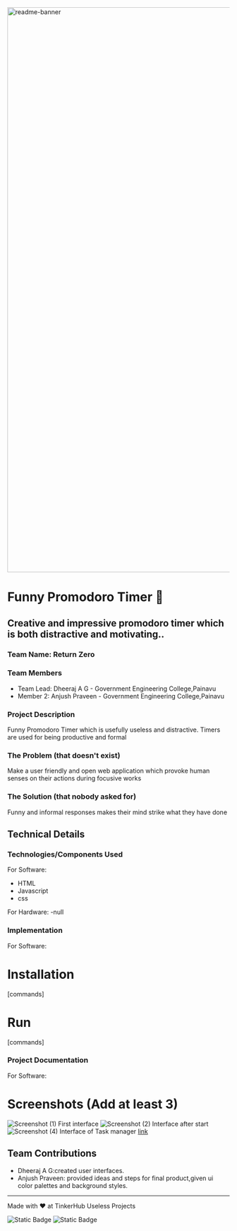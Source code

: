 <img width="1280" alt="readme-banner" src="https://github.com/user-attachments/assets/35332e92-44cb-425b-9dff-27bcf1023c6c">

# Funny Promodoro Timer 🎯


## Creative and impressive promodoro timer which is both distractive and motivating..
### Team Name: Return Zero


### Team Members
- Team Lead: Dheeraj A G - Government Engineering College,Painavu
- Member 2: Anjush Praveen - Government Engineering College,Painavu

### Project Description
Funny Promodoro Timer which is usefully useless and distractive.
Timers are used for being productive and formal 




### The Problem (that doesn't exist)
Make a user friendly and open web application which provoke human senses on their actions during focusive works

### The Solution (that nobody asked for)
Funny and informal responses makes their mind strike what they have done

## Technical Details
### Technologies/Components Used
For Software:
- HTML
- Javascript
- css


For Hardware:
-null

### Implementation
For Software:
# Installation
[commands]

# Run
[commands]

### Project Documentation
For Software:

# Screenshots (Add at least 3)
![Screenshot (1)](https://github.com/user-attachments/assets/d86ff5b0-8cce-4e86-81db-514a78ce6d1f)
First interface
![Screenshot (2)](https://github.com/user-attachments/assets/afa3a54d-0aba-45fd-b704-2408aae78f03)
Interface after start
![Screenshot (4)](https://github.com/user-attachments/assets/52423622-1319-4a3b-8721-508177c2ac92)
Interface of Task manager
[link](http://127.0.0.1:3000/index.html)

## Team Contributions
- Dheeraj A G:created user interfaces.
- Anjush Praveen: provided ideas and steps for final product,given ui color palettes and background styles.

---
Made with ❤️ at TinkerHub Useless Projects 

![Static Badge](https://img.shields.io/badge/TinkerHub-24?color=%23000000&link=https%3A%2F%2Fwww.tinkerhub.org%2F)
![Static Badge](https://img.shields.io/badge/UselessProject--24-24?link=https%3A%2F%2Fwww.tinkerhub.org%2Fevents%2FQ2Q1TQKX6Q%2FUseless%2520Projects)



